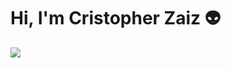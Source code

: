# Hi, I'm Cristopher Zaiz :alien: 
<img align="center" src="https://raw.githubusercontent.com/saadeghi/saadeghi/master/dino.gif"/>
<!--
**CristopherZaiz/CristopherZaiz** is a ✨ _special_ ✨ repository because its `README.md` (this file) appears on your GitHub profile.

Here are some ideas to get you started:

- 🔭 I’m currently working on ...
- 🌱 I’m currently learning ...
- 👯 I’m looking to collaborate on ...
- 🤔 I’m looking for help with ...
- 💬 Ask me about ...
- 📫 How to reach me: ...
- 😄 Pronouns: ...
- ⚡ Fun fact: ...
-->
